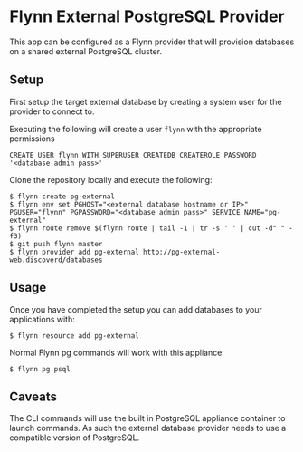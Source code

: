 Flynn External PostgreSQL Provider
==================================

This app can be configured as a Flynn provider that will provision databases on a shared external PostgreSQL cluster.

Setup
-----

First setup the target external database by creating a system user for the provider to connect to.

Executing the following will create a user `flynn` with the appropriate permissions

```
CREATE USER flynn WITH SUPERUSER CREATEDB CREATEROLE PASSWORD '<database admin pass>'
```

Clone the repository locally and execute the following:

```
$ flynn create pg-external
$ flynn env set PGHOST="<external database hostname or IP>" PGUSER="flynn" PGPASSWORD="<database admin pass>" SERVICE_NAME="pg-external"
$ flynn route remove $(flynn route | tail -1 | tr -s ' ' | cut -d" " -f3)
$ git push flynn master
$ flynn provider add pg-external http://pg-external-web.discoverd/databases
```

Usage
-----

Once you have completed the setup you can add databases to your applications with:

```
$ flynn resource add pg-external
```

Normal Flynn pg commands will work with this appliance:

```
$ flynn pg psql
```

Caveats
-------

The CLI commands will use the built in PostgreSQL appliance container to launch commands.
As such the external database provider needs to use a compatible version of PostgreSQL.
